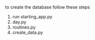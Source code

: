 to create the database follow these steps

1. run starting_app.py
2. day.py
3. routines.py
4. create_data.py